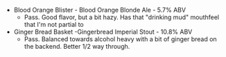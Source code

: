 * Blood Orange Blister - Blood Orange Blonde Ale - 5.7% ABV
  *  Pass.  Good flavor, but a bit hazy.  Has that "drinking mud" mouthfeel that I'm not partial to
* Ginger Bread Basket -Gingerbread Imperial Stout - 10.8% ABV
  *  Pass.  Balanced towards alcohol heavy with a bit of ginger bread on the backend.  Better 1/2 way through.  